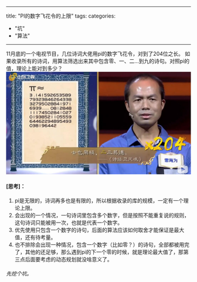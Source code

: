 -----
title: "PI的数字飞花令的上限"
tags: 
categories: 
- "坑"
- "算法"
---

11月底的一个电视节目，几位诗词大佬用pi的数字飞花令，对到了204位之长。
如果收录所有的诗词，用算法筛选出来其中包含零、一、二...到九的诗句。对照pi的值，理论上能对到多少？
![image](https://github.com/EluvK/Image_server/raw/master/2019-12/003.jpg)
#### [思考]：
1. pi是无限的，诗词再多也是有限的，所以根据收录的库的规模，一定有一个理论上限。
2. 会出现的一个情况，一句诗词里包含多个数字，但是按照不能重复说的规则，这句诗词只能被用一次，也就是代表一个数字。
3. 优先使用只包含一个数字的诗句，后面的算法应该如何取舍才能保证是最大值，还有待考量。
4. 也不排除会出现一种情况，包含一个数字（比如零？）的诗句，全部都被用完了，其他的还足够，那么遇到pi的下一个零的时候，就是理论最大值了，那第三点后面要考虑的动态规划就没啥意义了。

###### 先挖个坑。